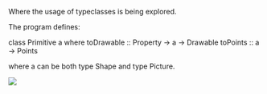 Where the usage of typeclasses is being explored.

The program defines:

class Primitive a where 
      toDrawable :: Property -> a -> Drawable
      toPoints   :: a -> Points

where a can be both type Shape and type Picture.

![](https://raw.github.com/madjestic/Haskell-OpenGL-Tutorial/master/tutorial11/main.png)